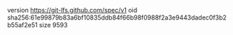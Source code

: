 version https://git-lfs.github.com/spec/v1
oid sha256:61e99879b83a6bf10835ddb84f66b98f0988f2a3e9443dadec0f3b2b55af2e51
size 9593
